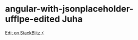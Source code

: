 # angular-with-jsonplaceholder-ufflpe-edited Juha

[Edit on StackBlitz ⚡️](https://stackblitz.com/edit/angular-with-jsonplaceholder-ufflpe)